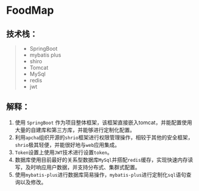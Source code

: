 # FoodMap
## 技术栈：

> - SpringBoot
> - mybatis plus
> - shiro
> - Tomcat
> - MySql
> - redis
> - jwt



## 解释：

1. 使用 `SpringBoot` 作为项目整体框架，该框架直接嵌入tomcat，并能配置使用大量的自建库和第三方库，并能够进行定制化配置。
2. 利用`apcha`组织开源的`shrio`框架进行权限管理操作，相较于其他的安全框架，`shrio`极其轻便，并能很好地与`web`应用集成。
3. `Token`设置上使用`JWT`技术进行设置`token`。
5. 数据库使用目前最好的关系型数据库`MySql`并搭配`redis`缓存，实现快速内存读写，及时响应用户数据，并支持分布式、集群式配置。
6. 使用`mybatis-plus`进行数据库简易操作，`mybatis-plus`进行定制化`sql`语句查询以及修改。
